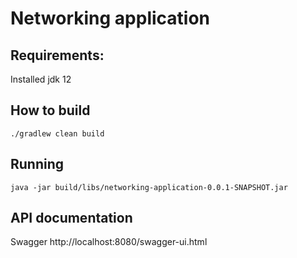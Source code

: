 # Networking application

## Requirements:
Installed jdk 12

## How to build
```
./gradlew clean build
```

## Running
```
java -jar build/libs/networking-application-0.0.1-SNAPSHOT.jar
```


## API documentation
Swagger
http://localhost:8080/swagger-ui.html
